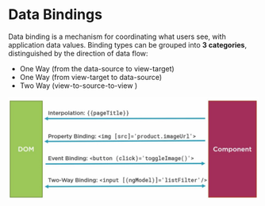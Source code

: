 # Data Bindings

Data binding is a mechanism for coordinating what users see, with application data values. Binding types can be grouped into **3 categories**, distinguished by the direction of data flow:

* One Way \(from the data-source to view-target\)
* One Way \(from view-target to data-source\)
* Two Way \(view-to-source-to-view \)

![](../.gitbook/assets/databinding.JPG)

